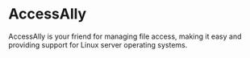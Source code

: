 # AccessAlly
AccessAlly is your friend for managing file access, making it easy and providing support for Linux server operating systems.
